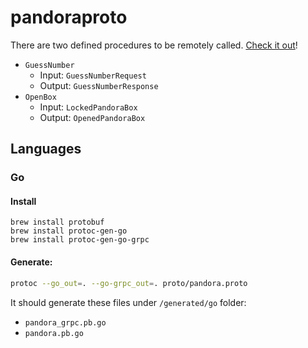# pandoraproto

There are two defined procedures to be remotely called. [Check it out](/proto/pandora.proto)!

- `GuessNumber`
  - Input: `GuessNumberRequest`
  - Output: `GuessNumberResponse`
- `OpenBox`
  - Input: `LockedPandoraBox`
  - Output: `OpenedPandoraBox`

## Languages

### Go

#### Install

```
brew install protobuf
brew install protoc-gen-go
brew install protoc-gen-go-grpc
```

#### Generate:

```bash
protoc --go_out=. --go-grpc_out=. proto/pandora.proto
```

It should generate these files under `/generated/go` folder:

- `pandora_grpc.pb.go`
- `pandora.pb.go`
